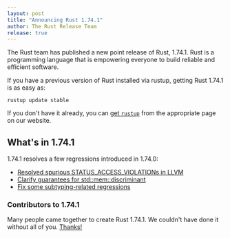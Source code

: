 ```yaml
---
layout: post
title: "Announcing Rust 1.74.1"
author: The Rust Release Team
release: true
---
```


The Rust team has published a new point release of Rust, 1.74.1. Rust is a
programming language that is empowering everyone to build reliable and
efficient software.

If you have a previous version of Rust installed via rustup, getting Rust
1.74.1 is as easy as:

```
rustup update stable
```

If you don't have it already, you can [get `rustup`][rustup] from the
appropriate page on our website.

[rustup]: https://www.rust-lang.org/install.html

## What's in 1.74.1

1.74.1 resolves a few regressions introduced in 1.74.0:

- [Resolved spurious STATUS_ACCESS_VIOLATIONs in LLVM](https://github.com/rust-lang/rust/pull/118464)
- [Clarify guarantees for std::mem::discriminant](https://github.com/rust-lang/rust/pull/118006)
- [Fix some subtyping-related regressions](https://github.com/rust-lang/rust/pull/116415)

### Contributors to 1.74.1

Many people came together to create Rust 1.74.1. We couldn't have done it
without all of you. [Thanks!](https://thanks.rust-lang.org/rust/1.74.1/)
